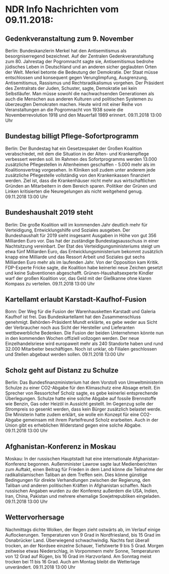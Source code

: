 # NDR Info Nachrichten vom 09.11.2018:


## Gedenkveranstaltung zum 9. November
Berlin:	Bundeskanzlerin Merkel hat den Antisemitismus als besorgniserregend bezeichnet. Auf der Zentralen Gedenkveranstaltung zum 80. Jahrestag der Pogromnacht sagte sie, Antisemitismus bedrohe jüdisches Leben in Deutschland und an anderen sicher geglaubten Orten der Welt. Merkel betonte die Bedeutung der Demokratie. Der Staat müsse entschlossen und konsequent gegen Verunglimpfung, Ausgrenzung, Antisemitismus, Rassismus und Rechtsradikalismus vorgehen. Der Präsident des Zentralrats der Juden, Schuster, sagte, Demokratie sei kein Selbstläufer. Man müsse sowohl die nachwachsenden Generationen als auch die Menschen aus anderen Kulturen und politischen Systemen zu überzeugten Demokraten machen. Heute wird mit einer Reihe von Veranstaltungen an die Pogromnacht von 1938 sowie die Novemberrevolution 1918 und den Mauerfall 1989 erinnert. 09.11.2018 13:00 Uhr 

## Bundestag billigt Pflege-Sofortprogramm
Berlin: Der Bundestag hat ein Gesetzespaket der Großen Koalition verabschiedet, mit dem die Situation in der Alten- und Krankenpflege verbessert werden soll. Im Rahmen des Sofortprogramms werden 13.000 zusätzliche Pflegestellen in Altenheimen geschaffen - 5.000 mehr als im Koalitionsvertrag vorgesehen. In Kliniken soll zudem unter anderem jede zusätzliche Pflegestelle vollständig von den Krankenkassen finanziert werden. Ziel ist, dass die Krankenhäuser nicht mehr aus wirtschaftlichen Gründen an Mitarbeitern in dem Bereich sparen. Politiker der Grünen und Linken kritisierten die Neuregelungen als nicht weitgehend genug. 09.11.2018 13:00 Uhr 

## Bundeshaushalt 2019 steht
Berlin:	Die große Koalition will im kommenden Jahr deutlich mehr für Verteidigung, Entwicklungshilfe und Soziales ausgeben. Der Bundeshaushalt für 2019 sieht insgesamt Ausgaben in Höhe von gut 356 Milliarden Euro vor. Das hat der zuständige Bundestagsausschuss in einer Nachtsitzung vereinbart. Der Etat des Verteidigungsministeriums steigt um etwa fünf Milliarden Euro, das Entwicklungsministerium bekommt zusätzlich knapp eine Milliarde und das Ressort Arbeit und Soziales gut sechs Milliarden Euro mehr als im laufenden Jahr. Von der Opposition kam Kritik. FDP-Experte Fricke sagte, die Koalition habe keinerlei neue Zeichen gesetzt und keine Subventionen abgeschafft. Grünen-Haushaltsexperte Kindler warf der großen Koalition vor, das Geld mit der Gießkanne ohne klaren Kompass zu verteilen. 09.11.2018 13:00 Uhr 

## Kartellamt erlaubt Karstadt-Kaufhof-Fusion
Bonn: Der Weg für die Fusion der Warenhausketten Karstadt und Galeria Kaufhof ist frei. Das Bundeskartellamt hat den Zusammenschluss genehmigt. Behörden-Präsident Mundt erklärte, es gebe weder aus Sicht der Verbraucher noch aus Sicht der Hersteller und Lieferanten wettbewerbliche Bedenken. Die Fusion der beiden Unternehmen könnte nun in den kommenden Wochen offiziell vollzogen werden. Der neue Einzelhandelsriese wird europaweit mehr als 240 Standorte haben und rund 32.000 Mitarbeiter beschäftigen. Noch ist unklar, ob Filialen geschlossen und Stellen abgebaut werden sollen. 09.11.2018 13:00 Uhr 

## Scholz geht auf Distanz zu Schulze
Berlin: Das Bundesfinanzministerium hat dem Vorstoß von Umweltministerin Schulze zu einer CO2-Abgabe für den Klimaschutz eine Absage erteilt. Ein Sprecher von Ressortchef Scholz sagte, es gebe keinerlei entsprechende Überlegungen. Schulze hatte eine solche Abgabe auf fossile Brennstoffe wie Benzin, Gas oder Heizöl in Aussicht gestellt. Im Gegenzug solle der Strompreis so gesenkt werden, dass kein Bürger zusätzlich belastet werde. Die Ministerin hatte zudem erklärt, sie wolle ein Konzept für eine CO2-Abgabe gemeinsam mit ihrem Parteifreund Scholz erarbeiten. Auch in der Union gibt es erheblichen Widerstand gegen eine solche Abgabe. 09.11.2018 13:00 Uhr 

## Afghanistan-Konferenz in Moskau
Moskau: In der russischen Hauptstadt hat eine internationale Afghanistan-Konferenz begonnen. Außenminister Lawrow sagte laut Medienberichten zum Auftakt, einen Beitrag für Frieden in dem Land könne die Teilnahme der radikalislamischen Taliban an dem Treffen sein. Dies könne günstige Bedingungen für direkte Verhandlungen zwischen der Regierung, den Taliban und anderen politischen Kräften in Afghanistan schaffen. Nach russischen Angaben wurden zu der Konferenz außerdem die USA, Indien, Iran, China, Pakistan und mehrere ehemalige Sowjetrepubliken eingeladen. 09.11.2018 13:00 Uhr 

## Wettervorhersage
Nachmittags dichte Wolken, der Regen zieht ostwärts ab, im Verlauf einige Auflockerungen. Temperaturen von 9 Grad in Nordfriesland,  bis 15 Grad im Osnabrücker Land. Überwiegend schwachwindig. Nachts fast überall trocken, an der Nordsee einzelne Schauer, Tiefstwerte 9 bis 5 Grad. Morgen zeitweise etwas Niederschlag, in Vorpommern mehr Sonne, Temperaturen von  12 Grad auf Rügen, bis 16 Grad im Harzvorland. Am Sonntag meist trocken bei 11 bis 16 Grad. Auch am Montag bleibt die Wetterlage unverändert. 09.11.2018 13:00 Uhr 
